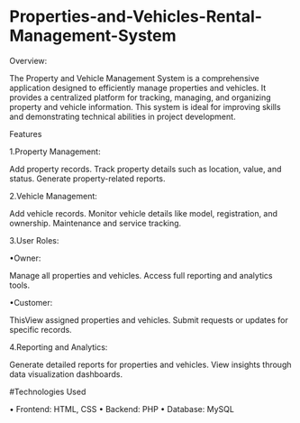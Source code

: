 # Properties-and-Vehicles-Rental-Management-System
Overview:

The Property and Vehicle Management System is a comprehensive application designed to efficiently manage properties and vehicles. It provides a centralized platform for tracking, managing, and organizing property and vehicle information. This system is ideal for improving skills and demonstrating technical abilities in project development.

Features

1.Property Management:

Add property records. Track property details such as location, value, and status. Generate property-related reports.

2.Vehicle Management:

Add vehicle records. Monitor vehicle details like model, registration, and ownership. Maintenance and service tracking.

3.User Roles:

•Owner:

Manage all properties and vehicles. Access full reporting and analytics tools.

•Customer:

ThisView assigned properties and vehicles. Submit requests or updates for specific records.

4.Reporting and Analytics:

Generate detailed reports for properties and vehicles. View insights through data visualization dashboards.

#Technologies Used

• Frontend: HTML, CSS • Backend: PHP • Database: MySQL
